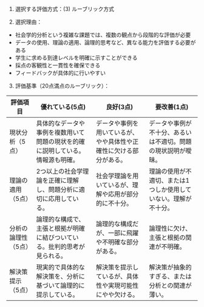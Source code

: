 1. 選択する評価方式：(3) ルーブリック方式

2. 選択理由：
- 社会学的分析という複雑な課題では、複数の観点から段階的な評価が必要
- データの使用、理論の適用、論理的思考など、異なる能力を評価する必要がある
- 学生に求める到達レベルを明確に示すことができる
- 採点の客観性と一貫性を確保できる
- フィードバックが具体的に行いやすい

3. 評価基準（20点満点のルーブリック）：

| 評価項目 | 優れている(5点) | 良好(3点) | 要改善(1点) |
|---------|----------------|-----------|------------|
| 現状分析（5点） | 具体的なデータや事例を複数用いて問題の現状を的確に説明している。情報源も明確。 | データや事例を用いているが、やや具体性や正確性に欠ける部分がある。 | データや事例が不十分、あるいは不適切。問題の現状説明が曖昧。 |
| 理論の適用（5点） | 2つ以上の社会学理論を正確に理解し、問題分析に適切に応用している。 | 社会学理論を用いているが、理解や応用が部分的に不十分。 | 理論の使用が不適切、または1つしか使用していない。理解が不十分。 |
| 分析の論理性（5点） | 論理的な構成で、主張と根拠が明確に結びついている。批判的思考が見られる。 | 論理的な構成だが、一部に飛躍や不明確な部分がある。 | 論理性に欠け、主張と根拠の関連が不明確。 |
| 解決策提示（5点） | 現実的で具体的な解決策を、分析に基づいて論理的に提示している。 | 解決策を提示しているが、具体性や実現可能性にやや欠ける。 | 解決策が抽象的すぎる、または分析との関連が薄い。 |